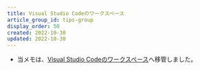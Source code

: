 ```yaml
---
title: Visual Studio Codeのワークスペース
article_group_id: tips-group
display_order: 50
created: 2022-10-30
updated: 2022-10-30
---
```

- 当メモは、[Visual Studio Codeのワークスペース](https://thinktwice.tech/it/vscode/workspace_in_vscode/)へ移管しました。
